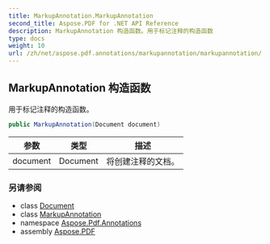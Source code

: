 ```yaml
---
title: MarkupAnnotation.MarkupAnnotation
second_title: Aspose.PDF for .NET API Reference
description: MarkupAnnotation 构造函数。用于标记注释的构造函数
type: docs
weight: 10
url: /zh/net/aspose.pdf.annotations/markupannotation/markupannotation/
---
```

## MarkupAnnotation 构造函数

用于标记注释的构造函数。

```csharp
public MarkupAnnotation(Document document)
```

| 参数 | 类型 | 描述 |
| --- | --- | --- |
| document | Document | 将创建注释的文档。 |

### 另请参阅

* class [Document](../../../aspose.pdf/document/)
* class [MarkupAnnotation](../)
* namespace [Aspose.Pdf.Annotations](../../../aspose.pdf.annotations/)
* assembly [Aspose.PDF](../../../)